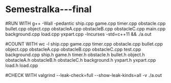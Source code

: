 # Semestralka---final

#RUN WITH
g++ -Wall -pedantic ship.cpp game.cpp timer.cpp obstacle.cpp bullet.cpp object.cpp obstacleA.cpp 
obstacleB.cpp obstacleC.cpp main.cpp background.cpp load.cpp yxpart.cpp -lncurses -std=c++11 && ./a.out

#COUNT WITH
wc -l ship.cpp game.cpp timer.cpp obstacle.cpp bullet.cpp object.cpp obstacleA.cpp obstacleB.cpp 
obstacleC.cpp test.cpp background.cpp ship.h game.h timer.h obstacle.h bullet.h object.h obstacleA.h
obstacleB.h obstacleC.h background.h yxpart.h yxpart.cpp load.h load.cpp

#CHECK WITH
valgrind --leak-check=full --show-leak-kinds=all -v ./a.out
